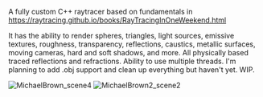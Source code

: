 A fully custom C++ raytracer based on fundamentals in https://raytracing.github.io/books/RayTracingInOneWeekend.html

It has the ability to render spheres, triangles, light sources, emissive textures, roughness, transparency, reflections, caustics, metallic surfaces, moving cameras, hard and soft shadows, and more. All physically based traced reflections and refractions.
Ability to use multiple threads. I'm planning to add .obj support and clean up everything but haven't yet. WIP.

![MichaelBrown_scene4](https://github.com/Flopalop2/RayTracer/assets/69126427/3b4b219e-b352-4d61-a073-a01e0c114c01)
![MichaelBrown2_scene2](https://github.com/Flopalop2/RayTracer/assets/69126427/fbe700f7-96bc-4675-8ae9-5bed92585197)
